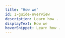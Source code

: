 ```yaml
---
title: "How we"
id: 1-guide-overview
description: Learn how .
displayText: How we
hoverSnippet: Learn how .
---
```

